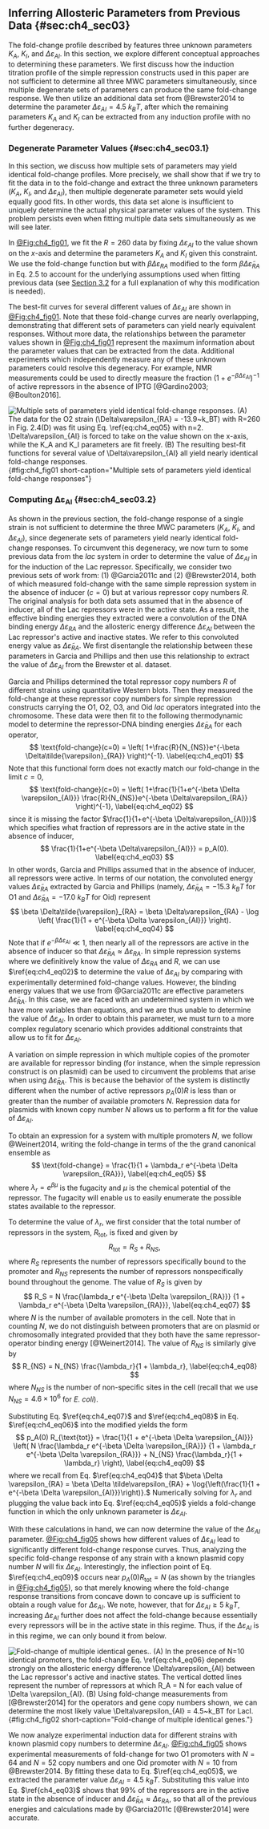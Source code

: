 ## Inferring Allosteric Parameters from Previous Data {#sec:ch4_sec03}

The fold-change profile described by features three unknown parameters $K_A$,
$K_I$, and $\Delta\varepsilon_{AI}$. In this section, we explore different
conceptual approaches to determining these parameters. We first discuss how the
induction titration profile of the simple repression constructs used in this
paper are not sufficient to determine all three MWC parameters simultaneously,
since multiple degenerate sets of parameters can produce the same fold-change
response. We then utilize an additional data set from @Brewster2014 to determine
the parameter $\Delta\varepsilon_{AI} = 4.5~k_BT$, after which the remaining
parameters $K_A$ and $K_I$ can be extracted from any induction profile with no
further degeneracy.

### Degenerate Parameter Values {#sec:ch4_sec03.1}

In this section, we discuss how multiple sets of parameters may yield identical
fold-change profiles. More precisely, we shall show that if we try to fit the
data in to the fold-change and extract the three unknown parameters ($K_A$,
$K_I$, and $\Delta\varepsilon_{AI}$), then multiple degenerate parameter sets
would yield equally good fits. In other words, this data set alone is
insufficient to uniquely determine the actual physical parameter values of the
system. This problem persists even when fitting multiple data sets
simultaneously as we will see later.

In [@Fig:ch4_fig01](A), we fit the $R=260$ data by fixing $\Delta\varepsilon_{AI}$
to the value shown on the $x$-axis and determine the parameters $K_A$ and $K_I$
given this constraint. We use the fold-change function but with $\beta
\Delta\varepsilon_{RA}$ modified to the form $\beta
\Delta\tilde{\varepsilon}_{RA}$ in Eq. 2.5 to account for the underlying
assumptions used when fitting previous data (see [Section 3.2](#sec:ch4_sec03.2)
for a full explanation of why this modification is needed).

The best-fit curves for several different values of $\Delta\varepsilon_{AI}$ are
shown in [@Fig:ch4_fig01](B). Note that these fold-change curves are nearly
overlapping, demonstrating that different sets of parameters can yield nearly
equivalent responses. Without more data, the relationships between the parameter
values shown in [@Fig:ch4_fig01](A) represent the maximum information about the
parameter values that can be extracted from the data. Additional experiments
which independently measure any of these unknown parameters could resolve this
degeneracy. For example, NMR measurements could be used to directly measure the
fraction $(1 + e^{-\beta \Delta\varepsilon_{AI}})^{-1}$ of active repressors in
the absence of IPTG [@Gardino2003; @Boulton2016].

![**Multiple sets of parameters yield identical fold-change responses**. (A) The
data for the O2 strain ($\Delta\varepsilon_{RA} = -13.9~k_BT$) with $R=260$ in
Fig. 2.4(D) was fit using Eq. $\ref{eq:ch4_eq05}$ with $n=2$.
$\Delta\varepsilon_{AI}$ is forced to take on the value shown on the $x$-axis,
while the $K_A$ and $K_I$ parameters are fit freely. (B) The resulting best-fit
functions for several value of $\Delta\varepsilon_{AI}$ all yield nearly
identical fold-change responses.](ch4_fig01){#fig:ch4_fig01
short-caption="Multiple sets of parameters yield identical fold-change
responses"}

### Computing $\boldsymbol{\Delta\varepsilon_{AI}}$ {#sec:ch4_sec03.2}

As shown in the previous section, the fold-change response of a single strain is
not sufficient to determine the three MWC parameters ($K_A$, $K_I$, and
$\Delta\varepsilon_{AI}$), since degenerate sets of parameters yield nearly
identical fold-change responses. To circumvent this degeneracy, we now turn to
some previous data from the *lac* system in order to determine the value of
$\Delta\varepsilon_{AI}$ in for the induction of the Lac repressor.
Specifically, we consider two previous sets of work from: (1) @Garcia2011c and
(2) @Brewster2014, both of which measured fold-change with the same simple
repression system in the absence of inducer ($c=0$) but at various repressor
copy numbers $R$. The original analysis for both data sets assumed that in the
absence of inducer, all of the Lac repressors were in the active state. As a
result, the effective binding energies they extracted were a convolution of the
DNA binding energy $\Delta\varepsilon_{RA}$ and the allosteric energy difference
$\Delta\varepsilon_{AI}$ between the Lac repressor's active and inactive states.
We refer to this convoluted energy value as $\Delta \tilde{\varepsilon}_{RA}$.
We first disentangle the relationship between these parameters in Garcia and
Phillips and then use this relationship to extract the value of
$\Delta\varepsilon_{AI}$ from the Brewster et al. dataset.

Garcia and Phillips determined the total repressor copy numbers $R$ of different
strains using quantitative Western blots. Then they measured the fold-change at
these repressor copy numbers for simple repression constructs carrying the O1,
O2, O3, and Oid *lac* operators integrated into the chromosome. These data were
then fit to the following thermodynamic model to determine the repressor-DNA
binding energies $\Delta\tilde{\varepsilon}_{RA}$ for each operator,
$$
\text{fold-change}(c=0) = \left(
1+\frac{R}{N_{NS}}e^{-\beta \Delta\tilde{\varepsilon}_{RA}} \right)^{-1}.
\label{eq:ch4_eq01}
$$
Note that this functional form does not exactly match our fold-change in the
limit $c=0$, 
$$
\text{fold-change}(c=0) = \left(
1+\frac{1}{1+e^{-\beta \Delta \varepsilon_{AI}}}
\frac{R}{N_{NS}}e^{-\beta \Delta\varepsilon_{RA}} \right)^{-1},
\label{eq:ch4_eq02}
$$
since it is missing the factor $\frac{1}{1+e^{-\beta \Delta\varepsilon_{AI}}}$
which specifies what fraction of repressors are in the active state in the
absence of inducer, 
$$
\frac{1}{1+e^{-\beta \Delta\varepsilon_{AI}}} = p_A(0).
\label{eq:ch4_eq03}
$$
In other words, Garcia and Phillips assumed that in the absence of inducer, all
repressors were active. In terms of our notation, the convoluted energy values
$\Delta\tilde{\varepsilon}_{RA}$ extracted by Garcia and Phillips (namely,
$\Delta\tilde{\varepsilon}_{RA}=-15.3~k_B T$ for O1 and
$\Delta\tilde{\varepsilon}_{RA}=-17.0~k_B T$ for Oid) represent
$$
\beta \Delta\tilde{\varepsilon}_{RA} = 
\beta \Delta\varepsilon_{RA} - 
\log \left( \frac{1}{1 + e^{-\beta \Delta \varepsilon_{AI}}} \right).
\label{eq:ch4_eq04}
$$
Note that if $e^{-\beta \Delta \varepsilon_{AI}} \ll 1$, then nearly all of the
repressors are active in the absence of inducer so that
$\Delta\tilde{\varepsilon}_{RA} \approx \Delta\varepsilon_{RA}$. In simple
repression systems where we definitively know the value of $\Delta
\varepsilon_{RA}$ and $R$, we can use $\ref{eq:ch4_eq02}$ to determine the value
of $\Delta \varepsilon_{AI}$ by comparing with experimentally determined
fold-change values. However, the binding energy values that we use from
@Garcia2011c are effective parameters $\Delta\tilde{\varepsilon}_{RA}$. In this
case, we are faced with an undetermined system in which we have more variables
than equations, and we are thus unable to determine the value of $\Delta
\varepsilon_{AI}$. In order to obtain this parameter, we must turn to a more
complex regulatory scenario which provides additional constraints that allow us
to fit for $\Delta \varepsilon_{AI}$.

A variation on simple repression in which multiple copies of the promoter are
available for repressor binding (for instance, when the simple repression
construct is on plasmid) can be used to circumvent the problems that arise when
using $\Delta \tilde{\varepsilon}_{RA}$. This is because the behavior of the
system is distinctly different when the number of active repressors $p_A(0) R$
is less than or greater than the number of available promoters $N$. Repression
data for plasmids with known copy number $N$ allows us to perform a fit for the
value of $\Delta\varepsilon_{AI}$.

To obtain an expression for a system with multiple promoters $N$, we
follow @Weinert2014, writing the fold-change in terms of the the grand
canonical ensemble as 
$$
\text{fold-change} = \frac{1}{1 + \lambda_r e^{-\beta \Delta \varepsilon_{RA}}},
\label{eq:ch4_eq05}
$$
where $\lambda_r = e^{\beta \mu}$ is the fugacity and $\mu$ is the chemical
potential of the repressor. The fugacity will enable us to easily enumerate the
possible states available to the repressor.

To determine the value of $\lambda_r$, we first consider that the total number
of repressors in the system, $R_{\text{tot}}$, is fixed and given by 
$$
R_{\text{tot}} = R_S + R_{NS},
\label{eq:ch4_eq06}
$$
where $R_S$ represents the number
of repressors specifically bound to the promoter and $R_{NS}$ represents
the number of repressors nonspecifically bound throughout the genome.
The value of $R_S$ is given by 
$$
R_S = N \frac{\lambda_r 
e^{-\beta \Delta \varepsilon_{RA}}}
{1 + \lambda_r e^{-\beta \Delta \varepsilon_{RA}}},
\label{eq:ch4_eq07}
$$
where $N$ is the number of available promoters in the cell. Note that in
counting $N$, we do not distinguish between promoters that are on plasmid or
chromosomally integrated provided that they both have the same
repressor-operator binding energy [@Weinert2014]. The value of $R_{NS}$ is
similarly give by 
$$
R_{NS} = N_{NS} \frac{\lambda_r}{1 + \lambda_r},
\label{eq:ch4_eq08}
$$
where $N_{NS}$ is the number of non-specific sites in the cell (recall that we
use $N_{NS} = 4.6 \times 10^6$ for *E. coli*).

Substituting Eq. $\ref{eq:ch4_eq07}$ and $\ref{eq:ch4_eq08}$ in Eq.
$\ref{eq:ch4_eq06}$ into the modified yields the form
$$
p_A(0) R_{\text{tot}} = 
\frac{1}{1 + e^{-\beta \Delta \varepsilon_{AI}}}
\left( N \frac{\lambda_r e^{-\beta \Delta \varepsilon_{RA}}}
{1 + \lambda_r e^{-\beta \Delta \varepsilon_{RA}}} + N_{NS} 
\frac{\lambda_r}{1 + \lambda_r} \right),
\label{eq:ch4_eq09}
$$
where we recall from Eq. $\ref{eq:ch4_eq04}$ that $\beta \Delta \varepsilon_{RA}
= \beta \Delta \tilde\varepsilon_{RA} + \log{\left(\frac{1}{1 + e^{-\beta \Delta
\varepsilon_{AI}}}\right)}.$ Numerically solving for $\lambda_r$ and plugging
the value back into Eq. $\ref{eq:ch4_eq05}$ yields a fold-change function in
which the only unknown parameter is $\Delta \varepsilon_{AI}$.

With these calculations in hand, we can now determine the value of the $\Delta
\varepsilon_{AI}$ parameter. [@Fig:ch4_fig05](A) shows how different values of
$\Delta\varepsilon_{AI}$ lead to significantly different fold-change response
curves. Thus, analyzing the specific fold-change response of any strain with a
known plasmid copy number $N$ will fix $\Delta\varepsilon_{AI}$. Interestingly,
the inflection point of Eq. $\ref{eq:ch4_eq09}$ occurs near $p_A(0)
R_{\text{tot}} = N$ (as shown by the triangles in [@Fig:ch4_fig05](A)), so that
merely knowing where the fold-change response transitions from concave down to
concave up is sufficient to obtain a rough value for $\Delta\varepsilon_{AI}$.
We note, however, that for $\Delta\varepsilon_{AI} \geq 5\; k_BT$, increasing
$\Delta\varepsilon_{AI}$ further does not affect the fold-change because
essentially every repressors will be in the active state in this regime. Thus,
if the $\Delta\varepsilon_{AI}$ is in this regime, we can only bound it from
below.

![**Fold-change of multiple identical genes.**. (A) In the presence of $N=10$
identical promoters, the fold-change Eq. $\ref{eq:ch4_eq06}$ depends strongly on
the allosteric energy difference $\Delta\varepsilon_{AI}$ between the Lac
repressor's active and inactive states. The vertical dotted lines represent the
number of repressors at which $R_A = N$ for each value of $\Delta
\varepsilon_{AI}$. (B) Using fold-change measurements from [@Brewster2014] for
the operators and gene copy numbers shown, we can determine the most likely
value $\Delta\varepsilon_{AI} = 4.5~k_BT$ for LacI.](ch4_fig02){#fig:ch4_fig02
short-caption="Fold-change of multiple identical genes."}

We now analyze experimental induction data for different strains with known
plasmid copy numbers to determine $\Delta\varepsilon_{AI}$. [@Fig:ch4_fig05](B)
shows experimental measurements of fold-change for two O1 promoters with $N=64$
and $N=52$ copy numbers and one Oid promoter with $N=10$ from @Brewster2014. By
fitting these data to Eq. $\ref{eq:ch4_eq05}$, we extracted the parameter value
$\Delta\varepsilon_{AI} = 4.5~k_B T$. Substituting this value into Eq.
$\ref{ch4_eq03}$ shows that 99% of the repressors are in the active state in the
absence of inducer and $\Delta\tilde{\varepsilon}_{RA} \approx
\Delta\varepsilon_{RA}$, so that all of the previous energies and calculations
made by @Garcia2011c [@Brewster2014] were accurate.
